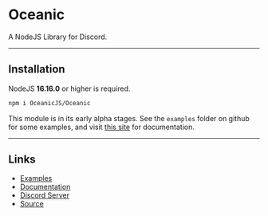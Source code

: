 # Oceanic
<!--[![NPM version](https://img.shields.io/npm/v/oceanic.svg?style=flat-square&color=informational)](https://npmjs.com/package/oceanic)-->
A NodeJS Library for Discord.

<hr>

## Installation
NodeJS **16.16.0** or higher is required.

```sh
npm i OceanicJS/Oceanic
```

This module is in its early alpha stages. See the `examples` folder on github for some examples, and visit [this site](https://oceanic.owo-whats-this.dev) for documentation.

<hr>

## Links
* [Examples](https://github.com/DonovanDMC/Oceanic/tree/dev/examples)
* [Documentation](https://oceanic.owo-whats-this.dev)
* [Discord Server](https://discord.gg/xZ4AhdYrf9)
* [Source](https://github.com/DonovanDMC/Oceanic)
